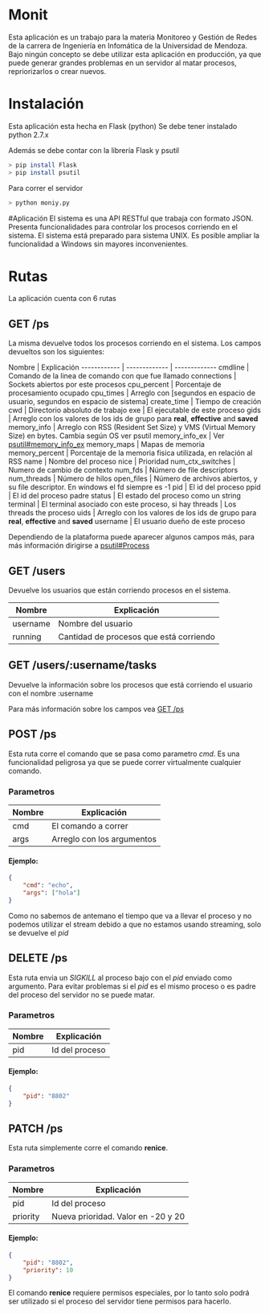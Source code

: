 # Monit
Esta aplicación es un trabajo para la materia Monitoreo y Gestión de Redes de la carrera de Ingeniería en Infomática de la Universidad de Mendoza.
Bajo ningún concepto se debe utilizar esta aplicación en producción, ya que puede generar grandes problemas en un servidor al matar procesos, repriorizarlos o crear nuevos.

# Instalación
Esta aplicación esta hecha en Flask (python)
Se debe tener instalado python 2.7.x

Además se debe contar con la librería Flask y psutil

```bash
> pip install Flask
> pip install psutil
```

Para correr el servidor

```bash
> python moniy.py
```

#Aplicación
El sistema es una API RESTful que trabaja con formato JSON.
Presenta funcionalidades para controlar los procesos corriendo en el sistema.
El sistema está preparado para sistema UNIX. Es posible ampliar la funcionalidad a Windows sin mayores inconvenientes.

# Rutas
La aplicación cuenta con 6 rutas

## GET /ps
La misma devuelve todos los procesos corriendo en el sistema. Los campos devueltos son los siguientes:

Nombre | Explicación
------------ | ------------- | -------------
cmdline | Comando de la linea de comando con que fue llamado
connections | Sockets abiertos por este procesos
cpu_percent | Porcentaje de procesamiento ocupado
cpu_times |  Arreglo con [segundos en espacio de usuario, segundos en espacio de sistema]
create_time | Tiempo de creación
cwd | Directorio absoluto de trabajo
exe | El ejecutable de este proceso
gids | Arreglo con los valores de los ids de grupo para **real**, **effective** and **saved**
memory_info | Arreglo con RSS (Resident Set Size) y VMS (Virtual Memory Size) en bytes. Cambia según OS ver psutil
memory_info_ex | Ver [psutil#memory_info_ex](http://pythonhosted.org/psutil/#psutil.Process.memory_info_ex)
memory_maps | Mapas de memoria
memory_percent | Porcentaje de la memoria fisica utilizada, en relación al RSS
name | Nombre del proceso
nice | Prioridad
num_ctx_switches | Numero de cambio de contexto
num_fds | Número de file descriptors
num_threads | Número de hilos
open_files | Número de archivos abiertos, y su file descriptor. En windows el fd siempre es -1
pid | El id del proceso
ppid | El id del proceso padre
status | El estado del proceso como un string
terminal | El terminal asociado con este proceso, si hay
threads | Los threads the proceso
uids | Arreglo con los valores de los ids de grupo para **real**, **effective** and **saved**
username | El usuario dueño de este proceso

Dependiendo de la plataforma puede aparecer algunos campos más, para más información dirigirse a [psutil#Process](http://pythonhosted.org/psutil/#process-class)

## GET /users
Devuelve los usuarios que están corriendo procesos en el sistema.

Nombre | Explicación
------------ | -------------
username | Nombre del usuario
running | Cantidad de procesos que está corriendo

## GET /users/:username/tasks
Devuelve la información sobre los procesos que está corriendo el usuario con el nombre :username

Para más información sobre los campos vea [GET /ps](#GET-/ps)

## POST /ps
Esta ruta corre el comando que se pasa como parametro *cmd*. Es una funcionalidad peligrosa ya que se puede correr virtualmente cualquier comando.

### Parametros

Nombre | Explicación
------------ | -------------
cmd | El comando a correr
args | Arreglo con los argumentos

#### Ejemplo:

```json
{
    "cmd": "echo",
    "args": ["hola"]
}
```
Como no sabemos de antemano el tiempo que va a llevar el proceso y no podemos utilizar el stream debido a que no estamos usando streaming, solo se devuelve el *pid*

## DELETE /ps
Esta ruta envia un *SIGKILL* al proceso bajo con el *pid* enviado como argumento.
Para evitar problemas si el *pid* es el mismo proceso o es padre del proceso del servidor no se puede matar.

### Parametros

Nombre | Explicación
------------ | -------------
pid | Id del proceso

#### Ejemplo:

```json
{
    "pid": "8802"
}
```


## PATCH /ps
Esta ruta simplemente corre el comando **renice**.

### Parametros

Nombre | Explicación
------------ | -------------
pid | Id del proceso
priority | Nueva prioridad. Valor en -20 y 20

#### Ejemplo:

```json
{
    "pid": "8802",
    "priority": 10
}
```

El comando **renice** requiere permisos especiales, por lo tanto solo podrá ser utilizado si el proceso del servidor tiene permisos para hacerlo.
